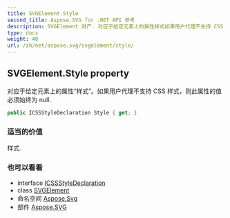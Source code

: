 ```yaml
---
title: SVGElement.Style
second_title: Aspose.SVG for .NET API 参考
description: SVGElement 财产. 对应于给定元素上的属性样式如果用户代理不支持 CSS 样式则此属性的值必须始终为 null.
type: docs
weight: 40
url: /zh/net/aspose.svg/svgelement/style/
---
```

## SVGElement.Style property

对应于给定元素上的属性“样式”。如果用户代理不支持 CSS 样式，则此属性的值必须始终为 null.

```csharp
public ICSSStyleDeclaration Style { get; }
```

### 适当的价值

样式.

### 也可以看看

* interface [ICSSStyleDeclaration](../../../aspose.svg.dom.css/icssstyledeclaration/)
* class [SVGElement](../)
* 命名空间 [Aspose.Svg](../../svgelement/)
* 部件 [Aspose.SVG](../../../)


